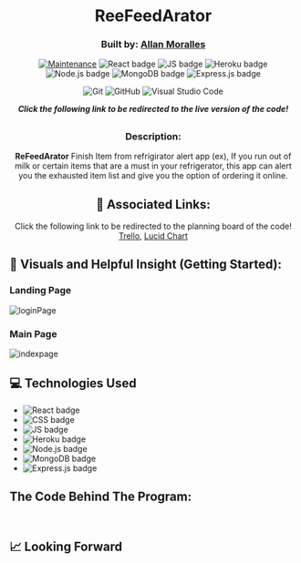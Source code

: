 <div align="center">
  
<img />

###

# ReeFeedArator

### Built by:  **[Allan Moralles](https://www.linkedin.com/in/ivanallin/)**
[![Maintenance](https://img.shields.io/badge/Maintained%3F-yes-green.svg)](https://GitHub.com/Naereen/StrapDown.js/graphs/commit-activity)
![React badge](https://img.shields.io/badge/React-20232A?style=for-the-badge&logo=react&logoColor=61DAFB)
![JS badge](https://img.shields.io/badge/JavaScript-323330?style=for-the-badge&logo=javascript&logoColor=F7DF1E)
![Heroku badge](https://img.shields.io/badge/Heroku-430098?style=for-the-badge&logo=heroku&logoColor=white)
![Node.js badge](https://img.shields.io/badge/Node.js-339933?style=for-the-badge&logo=nodedotjs&logoColor=white)
![MongoDB badge](https://img.shields.io/badge/MongoDB-4EA94B?style=for-the-badge&logo=mongodb&logoColor=white)
![Express.js badge](https://img.shields.io/badge/Express.js-000000?style=for-the-badge&logo=express&logoColor=white)

![Git](https://img.shields.io/badge/GIT-E44C30?style=for-the-badge&logo=git&logoColor=white)
![GitHub](https://img.shields.io/badge/GitHub-100000?style=for-the-badge&logo=github&logoColor=white)
![Visual Studio Code](https://img.shields.io/badge/Visual_Studio_Code-0078D4?style=for-the-badge&logo=visual%20studio%20code&logoColor=white)

  
**_Click the following link to be redirected to the live version of the code!_**

## 

### Description:

**ReFeedArator** Finish Item from refrigirator alert app (ex), If you run out of milk or certain items that are a must in your refrigerator, this app can alert you the exhausted item list and give you the option of ordering it online.

## :link: Associated Links:

Click the following link to be redirected to the planning board of the code! [Trello](https://trello.com/b/KEvts9jv/refeed-refeedarator), 
[Lucid Chart](https://lucid.app/lucidspark/9e45f2b9-1689-4085-907d-4c75da22dfa4/edit?invitationId=inv_146ad15e-054d-4034-a8ec-e30034355072&page=0_0#)
  
</div>

## :camera_flash: Visuals and Helpful Insight (Getting Started):

### Landing Page

![loginPage]()



### Main Page

![indexpage]()



## :computer: Technologies Used
- ![React badge](https://img.shields.io/badge/React-20232A?style=for-the-badge&logo=react&logoColor=61DAFB)
- ![CSS badge](https://img.shields.io/badge/CSS3-1572B6?style=for-the-badge&logo=css3&logoColor=white)
- ![JS badge](https://img.shields.io/badge/JavaScript-323330?style=for-the-badge&logo=javascript&logoColor=F7DF1E)
- ![Heroku badge](https://img.shields.io/badge/Heroku-430098?style=for-the-badge&logo=heroku&logoColor=white)
- ![Node.js badge](https://img.shields.io/badge/Node.js-339933?style=for-the-badge&logo=nodedotjs&logoColor=white)
- ![MongoDB badge](https://img.shields.io/badge/MongoDB-4EA94B?style=for-the-badge&logo=mongodb&logoColor=white)
- ![Express.js badge](https://img.shields.io/badge/Express.js-000000?style=for-the-badge&logo=express&logoColor=white)

## The Code Behind The Program:

```


```

### 

## :chart_with_upwards_trend: Looking Forward




